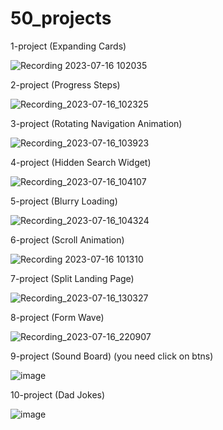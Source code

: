 # 50_projects

1-project (Expanding Cards)

![Recording 2023-07-16 102035](https://github.com/MrGoodo/50_projects/assets/110602771/13be6a4d-7030-4fed-8e29-6a5e2da16c3a)

2-project (Progress Steps)

![Recording_2023-07-16_102325](https://github.com/MrGoodo/50_projects/assets/110602771/c89b3e77-c8c8-4941-ae42-61bdb42136f6)

3-project (Rotating Navigation Animation) 

![Recording_2023-07-16_103923](https://github.com/MrGoodo/50_projects/assets/110602771/3d735aaf-e920-49e8-9758-55e3ef6a55f2)


4-project (Hidden Search Widget)

![Recording_2023-07-16_104107](https://github.com/MrGoodo/50_projects/assets/110602771/5303d15b-417f-4cfb-b37a-e507cd391a81)

5-project (Blurry Loading)

![Recording_2023-07-16_104324](https://github.com/MrGoodo/50_projects/assets/110602771/4eee758b-7f92-4c7c-8157-f49115622683)

6-project (Scroll Animation)

![Recording 2023-07-16 101310](https://github.com/MrGoodo/50_projects/assets/110602771/7f0ec864-e1cf-4950-b89a-12e627f8e11a)

7-project (Split Landing Page)

![Recording_2023-07-16_130327](https://github.com/MrGoodo/50_projects/assets/110602771/efd47591-9b4e-454d-9d2c-c94fcd7ec2f4)

8-project (Form Wave)

![Recording_2023-07-16_220907](https://github.com/MrGoodo/50_projects/assets/110602771/c7e321e3-8feb-47a8-b35a-42f202a16067)

9-project (Sound Board) (you need click on btns)

![image](https://github.com/MrGoodo/50_projects/assets/110602771/a4397e27-21d3-4dff-8161-adbf7209dc39)

10-project (Dad Jokes)

![image](https://github.com/MrGoodo/50_projects/assets/110602771/f2f00f39-8db2-4dd6-ac7f-3b44f645a592)
